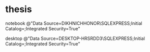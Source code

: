 # thesis

notebook
@"Data Source=DIKHNICHHONOR\SQLEXPRESS;Initial Catalog=;Integrated Security=True"

desktop
@"Data Source=DESKTOP-HRSRDD3\SQLEXPRESS;Initial Catalog=;Integrated Security=True"